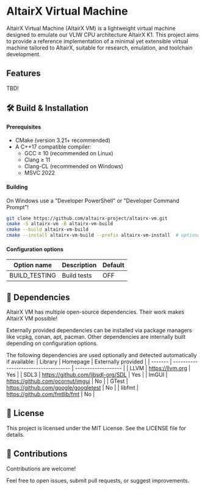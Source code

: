 # AltairX Virtual Machine

AltairX Virtual Machine (AltairX VM) is a lightweight virtual machine designed to emulate our VLIW CPU architecture AltairX K1.
This project aims to provide a reference implementation of a minimal yet extensible virtual machine tailored to AltairX, suitable for research, emulation, and toolchain development.

## Features

TBD!

## 🛠️ Build & Installation

#### Prerequisites
  - CMake (version 3.21+ recommended)
  - A C++17 compatible compiler:
    - GCC ≥ 10 (recommended on Linux)
    - Clang ≥ 11
    - Clang-CL (recommended on Windows)
    - MSVC 2022

#### Building

On Windows use a "Developer PowerShell" or "Developer Command Prompt"!

```sh
git clone https://github.com/altairx-project/altairx-vm.git
cmake -S altairx-vm -B altairx-vm-build
cmake --build altairx-vm-build
cmake --install altairx-vm-build --prefix altairx-vm-install  # optional
```

#### Configuration options

| Option name   | Description | Default |
| ------------- | ----------- | ------- |
| BUILD_TESTING | Build tests | OFF     |

## 🔗 Dependencies

AltairX VM has multiple open-source dependencies. Their work makes AltairX VM possible!

Externally provided dependencies can be installed via package managers like vcpkg, conan, apt, pacman.
Other dependencies are internally built depending on configuration options.

The following dependencies are used optionally and detected automatically if available:
| Library | Homepage                             | Externally provided |
| ------- | ------------------------------------ | ------------------- |
| LLVM    | https://llvm.org                     | Yes                 |
| SDL3    | https://github.com/libsdl-org/SDL    | Yes                 |
| ImGUI   | https://github.com/ocornut/imgui     | No                  |
| GTest   | https://github.com/google/googletest | No                  |
| libfmt  | https://github.com/fmtlib/fmt        | No                  |

## 📄 License

This project is licensed under the MIT License. See the LICENSE file for details.

## 💬 Contributions

Contributions are welcome!

Feel free to open issues, submit pull requests, or suggest improvements.
